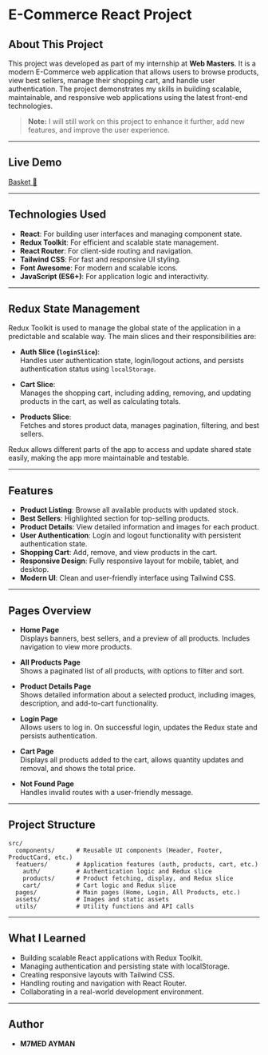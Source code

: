 # E-Commerce React Project

## About This Project

This project was developed as part of my internship at **Web Masters**. It is a modern E-Commerce web application that allows users to browse products, view best sellers, manage their shopping cart, and handle user authentication. The project demonstrates my skills in building scalable, maintainable, and responsive web applications using the latest front-end technologies.

> **Note:** I will still work on this project to enhance it further, add new features, and improve the user experience.

---

## Live Demo

[Basket 🛒](https://basket-e-commerce-m7meda.netlify.app/)

---

## Technologies Used

- **React**: For building user interfaces and managing component state.
- **Redux Toolkit**: For efficient and scalable state management.
- **React Router**: For client-side routing and navigation.
- **Tailwind CSS**: For fast and responsive UI styling.
- **Font Awesome**: For modern and scalable icons.
- **JavaScript (ES6+)**: For application logic and interactivity.

---

## Redux State Management

Redux Toolkit is used to manage the global state of the application in a predictable and scalable way. The main slices and their responsibilities are:

- **Auth Slice (`loginSlice`)**:  
  Handles user authentication state, login/logout actions, and persists authentication status using `localStorage`.

- **Cart Slice**:  
  Manages the shopping cart, including adding, removing, and updating products in the cart, as well as calculating totals.

- **Products Slice**:  
  Fetches and stores product data, manages pagination, filtering, and best sellers.

Redux allows different parts of the app to access and update shared state easily, making the app more maintainable and testable.

---

## Features

- **Product Listing**: Browse all available products with updated stock.
- **Best Sellers**: Highlighted section for top-selling products.
- **Product Details**: View detailed information and images for each product.
- **User Authentication**: Login and logout functionality with persistent authentication state.
- **Shopping Cart**: Add, remove, and view products in the cart.
- **Responsive Design**: Fully responsive layout for mobile, tablet, and desktop.
- **Modern UI**: Clean and user-friendly interface using Tailwind CSS.

---

## Pages Overview

- **Home Page**  
  Displays banners, best sellers, and a preview of all products. Includes navigation to view more products.

- **All Products Page**  
  Shows a paginated list of all products, with options to filter and sort.

- **Product Details Page**  
  Shows detailed information about a selected product, including images, description, and add-to-cart functionality.

- **Login Page**  
  Allows users to log in. On successful login, updates the Redux state and persists authentication.

- **Cart Page**  
  Displays all products added to the cart, allows quantity updates and removal, and shows the total price.

- **Not Found Page**  
  Handles invalid routes with a user-friendly message.

---

## Project Structure

```
src/
  components/      # Reusable UI components (Header, Footer, ProductCard, etc.)
  featuers/        # Application features (auth, products, cart, etc.)
    auth/          # Authentication logic and Redux slice
    products/      # Product fetching, display, and Redux slice
    cart/          # Cart logic and Redux slice
  pages/           # Main pages (Home, Login, All Products, etc.)
  assets/          # Images and static assets
  utils/           # Utility functions and API calls
```

---

## What I Learned

- Building scalable React applications with Redux Toolkit.
- Managing authentication and persisting state with localStorage.
- Creating responsive layouts with Tailwind CSS.
- Handling routing and navigation with React Router.
- Collaborating in a real-world development environment.

---

## Author

- **M7MED AYMAN**
